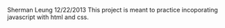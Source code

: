 Sherman Leung
12/22/2013
This project is meant to practice incoporating javascript with html and css.
